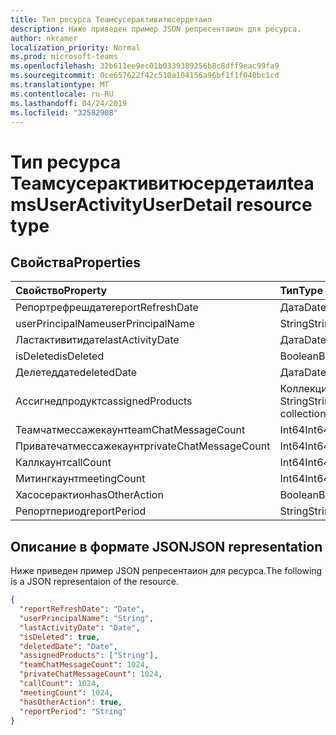 ```yaml
---
title: Тип ресурса Теамсусерактивитюсердетаил
description: Ниже приведен пример JSON репресентаион для ресурса.
author: nkramer
localization_priority: Normal
ms.prod: microsoft-teams
ms.openlocfilehash: 32b611ee9ec01b0339389256b8c8dff9eac99fa9
ms.sourcegitcommit: 0ce657622f42c510a104156a96bf1f1f040bc1cd
ms.translationtype: MT
ms.contentlocale: ru-RU
ms.lasthandoff: 04/24/2019
ms.locfileid: "32582908"
---
```

# <a name="teamsuseractivityuserdetail-resource-type"></a><span data-ttu-id="c0e24-103">Тип ресурса Теамсусерактивитюсердетаил</span><span class="sxs-lookup"><span data-stu-id="c0e24-103">teamsUserActivityUserDetail resource type</span></span>

## <a name="properties"></a><span data-ttu-id="c0e24-104">Свойства</span><span class="sxs-lookup"><span data-stu-id="c0e24-104">Properties</span></span>

| <span data-ttu-id="c0e24-105">Свойство</span><span class="sxs-lookup"><span data-stu-id="c0e24-105">Property</span></span>                | <span data-ttu-id="c0e24-106">Тип</span><span class="sxs-lookup"><span data-stu-id="c0e24-106">Type</span></span>              |
| :---------------------- | :---------------- |
| <span data-ttu-id="c0e24-107">Репортрефрешдате</span><span class="sxs-lookup"><span data-stu-id="c0e24-107">reportRefreshDate</span></span>       | <span data-ttu-id="c0e24-108">Дата</span><span class="sxs-lookup"><span data-stu-id="c0e24-108">Date</span></span>              |
| <span data-ttu-id="c0e24-109">userPrincipalName</span><span class="sxs-lookup"><span data-stu-id="c0e24-109">userPrincipalName</span></span>       | <span data-ttu-id="c0e24-110">String</span><span class="sxs-lookup"><span data-stu-id="c0e24-110">String</span></span>            |
| <span data-ttu-id="c0e24-111">Ластактивитидате</span><span class="sxs-lookup"><span data-stu-id="c0e24-111">lastActivityDate</span></span>        | <span data-ttu-id="c0e24-112">Дата</span><span class="sxs-lookup"><span data-stu-id="c0e24-112">Date</span></span>              |
| <span data-ttu-id="c0e24-113">isDeleted</span><span class="sxs-lookup"><span data-stu-id="c0e24-113">isDeleted</span></span>               | <span data-ttu-id="c0e24-114">Boolean</span><span class="sxs-lookup"><span data-stu-id="c0e24-114">Boolean</span></span>           |
| <span data-ttu-id="c0e24-115">Делетеддате</span><span class="sxs-lookup"><span data-stu-id="c0e24-115">deletedDate</span></span>             | <span data-ttu-id="c0e24-116">Дата</span><span class="sxs-lookup"><span data-stu-id="c0e24-116">Date</span></span>              |
| <span data-ttu-id="c0e24-117">Ассигнедпродуктс</span><span class="sxs-lookup"><span data-stu-id="c0e24-117">assignedProducts</span></span>        | <span data-ttu-id="c0e24-118">Коллекция String</span><span class="sxs-lookup"><span data-stu-id="c0e24-118">String collection</span></span> |
| <span data-ttu-id="c0e24-119">Теамчатмессажекаунт</span><span class="sxs-lookup"><span data-stu-id="c0e24-119">teamChatMessageCount</span></span>    | <span data-ttu-id="c0e24-120">Int64</span><span class="sxs-lookup"><span data-stu-id="c0e24-120">Int64</span></span>             |
| <span data-ttu-id="c0e24-121">Приватечатмессажекаунт</span><span class="sxs-lookup"><span data-stu-id="c0e24-121">privateChatMessageCount</span></span> | <span data-ttu-id="c0e24-122">Int64</span><span class="sxs-lookup"><span data-stu-id="c0e24-122">Int64</span></span>             |
| <span data-ttu-id="c0e24-123">Каллкаунт</span><span class="sxs-lookup"><span data-stu-id="c0e24-123">callCount</span></span>               | <span data-ttu-id="c0e24-124">Int64</span><span class="sxs-lookup"><span data-stu-id="c0e24-124">Int64</span></span>             |
| <span data-ttu-id="c0e24-125">Митингкаунт</span><span class="sxs-lookup"><span data-stu-id="c0e24-125">meetingCount</span></span>            | <span data-ttu-id="c0e24-126">Int64</span><span class="sxs-lookup"><span data-stu-id="c0e24-126">Int64</span></span>             |
| <span data-ttu-id="c0e24-127">Хасосерактион</span><span class="sxs-lookup"><span data-stu-id="c0e24-127">hasOtherAction</span></span>          | <span data-ttu-id="c0e24-128">Boolean</span><span class="sxs-lookup"><span data-stu-id="c0e24-128">Boolean</span></span>           |
| <span data-ttu-id="c0e24-129">Репортпериод</span><span class="sxs-lookup"><span data-stu-id="c0e24-129">reportPeriod</span></span>            | <span data-ttu-id="c0e24-130">String</span><span class="sxs-lookup"><span data-stu-id="c0e24-130">String</span></span>            |

## <a name="json-representation"></a><span data-ttu-id="c0e24-131">Описание в формате JSON</span><span class="sxs-lookup"><span data-stu-id="c0e24-131">JSON representation</span></span>

<span data-ttu-id="c0e24-132">Ниже приведен пример JSON репресентаион для ресурса.</span><span class="sxs-lookup"><span data-stu-id="c0e24-132">The following is a JSON representaion of the resource.</span></span>

<!-- {
  "blockType": "resource",
  "@odata.type": "microsoft.graph.teamsUserActivityUserDetail"
} -->

```json
{
  "reportRefreshDate": "Date", 
  "userPrincipalName": "String", 
  "lastActivityDate": "Date", 
  "isDeleted": true, 
  "deletedDate": "Date", 
  "assignedProducts": ["String"],
  "teamChatMessageCount": 1024, 
  "privateChatMessageCount": 1024, 
  "callCount": 1024, 
  "meetingCount": 1024, 
  "hasOtherAction": true, 
  "reportPeriod": "String"
}
```
